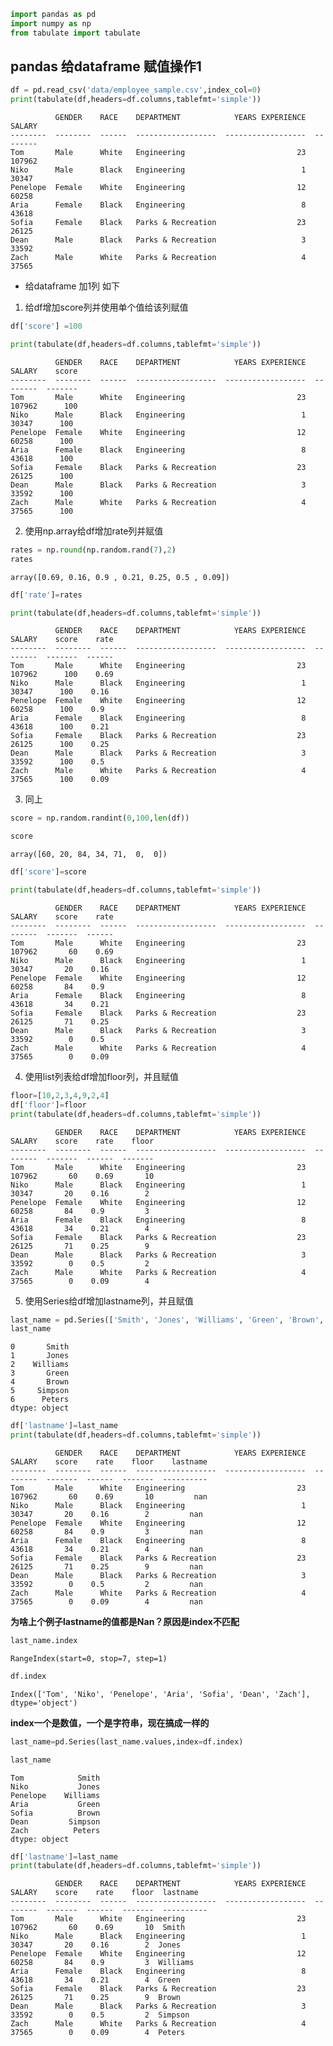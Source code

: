 

```python
import pandas as pd
import numpy as np
from tabulate import tabulate
```

## pandas 给dataframe 赋值操作1


```python
df = pd.read_csv('data/employee_sample.csv',index_col=0)
print(tabulate(df,headers=df.columns,tablefmt='simple'))
```

              GENDER    RACE    DEPARTMENT            YEARS EXPERIENCE    SALARY
    --------  --------  ------  ------------------  ------------------  --------
    Tom       Male      White   Engineering                         23    107962
    Niko      Male      Black   Engineering                          1     30347
    Penelope  Female    White   Engineering                         12     60258
    Aria      Female    Black   Engineering                          8     43618
    Sofia     Female    Black   Parks & Recreation                  23     26125
    Dean      Male      Black   Parks & Recreation                   3     33592
    Zach      Male      White   Parks & Recreation                   4     37565


+ 给dataframe 加1列 如下

1. 给df增加score列并使用单个值给该列赋值


```python
df['score'] =100
```


```python
print(tabulate(df,headers=df.columns,tablefmt='simple'))
```

              GENDER    RACE    DEPARTMENT            YEARS EXPERIENCE    SALARY    score
    --------  --------  ------  ------------------  ------------------  --------  -------
    Tom       Male      White   Engineering                         23    107962      100
    Niko      Male      Black   Engineering                          1     30347      100
    Penelope  Female    White   Engineering                         12     60258      100
    Aria      Female    Black   Engineering                          8     43618      100
    Sofia     Female    Black   Parks & Recreation                  23     26125      100
    Dean      Male      Black   Parks & Recreation                   3     33592      100
    Zach      Male      White   Parks & Recreation                   4     37565      100


2. 使用np.array给df增加rate列并赋值


```python
rates = np.round(np.random.rand(7),2)
rates
```




    array([0.69, 0.16, 0.9 , 0.21, 0.25, 0.5 , 0.09])




```python
df['rate']=rates
```


```python
print(tabulate(df,headers=df.columns,tablefmt='simple'))
```

              GENDER    RACE    DEPARTMENT            YEARS EXPERIENCE    SALARY    score    rate
    --------  --------  ------  ------------------  ------------------  --------  -------  ------
    Tom       Male      White   Engineering                         23    107962      100    0.69
    Niko      Male      Black   Engineering                          1     30347      100    0.16
    Penelope  Female    White   Engineering                         12     60258      100    0.9
    Aria      Female    Black   Engineering                          8     43618      100    0.21
    Sofia     Female    Black   Parks & Recreation                  23     26125      100    0.25
    Dean      Male      Black   Parks & Recreation                   3     33592      100    0.5
    Zach      Male      White   Parks & Recreation                   4     37565      100    0.09


3. 同上


```python
score = np.random.randint(0,100,len(df))
```


```python
score
```




    array([60, 20, 84, 34, 71,  0,  0])




```python
df['score']=score
```


```python
print(tabulate(df,headers=df.columns,tablefmt='simple'))
```

              GENDER    RACE    DEPARTMENT            YEARS EXPERIENCE    SALARY    score    rate
    --------  --------  ------  ------------------  ------------------  --------  -------  ------
    Tom       Male      White   Engineering                         23    107962       60    0.69
    Niko      Male      Black   Engineering                          1     30347       20    0.16
    Penelope  Female    White   Engineering                         12     60258       84    0.9
    Aria      Female    Black   Engineering                          8     43618       34    0.21
    Sofia     Female    Black   Parks & Recreation                  23     26125       71    0.25
    Dean      Male      Black   Parks & Recreation                   3     33592        0    0.5
    Zach      Male      White   Parks & Recreation                   4     37565        0    0.09


4. 使用list列表给df增加floor列，并且赋值


```python
floor=[10,2,3,4,9,2,4]
df['floor']=floor
print(tabulate(df,headers=df.columns,tablefmt='simple'))
```

              GENDER    RACE    DEPARTMENT            YEARS EXPERIENCE    SALARY    score    rate    floor
    --------  --------  ------  ------------------  ------------------  --------  -------  ------  -------
    Tom       Male      White   Engineering                         23    107962       60    0.69       10
    Niko      Male      Black   Engineering                          1     30347       20    0.16        2
    Penelope  Female    White   Engineering                         12     60258       84    0.9         3
    Aria      Female    Black   Engineering                          8     43618       34    0.21        4
    Sofia     Female    Black   Parks & Recreation                  23     26125       71    0.25        9
    Dean      Male      Black   Parks & Recreation                   3     33592        0    0.5         2
    Zach      Male      White   Parks & Recreation                   4     37565        0    0.09        4


5. 使用Series给df增加lastname列，并且赋值


```python
last_name = pd.Series(['Smith', 'Jones', 'Williams', 'Green', 'Brown', 'Simpson', 'Peters'])
last_name
```




    0       Smith
    1       Jones
    2    Williams
    3       Green
    4       Brown
    5     Simpson
    6      Peters
    dtype: object




```python
df['lastname']=last_name
print(tabulate(df,headers=df.columns,tablefmt='simple'))
```

              GENDER    RACE    DEPARTMENT            YEARS EXPERIENCE    SALARY    score    rate    floor    lastname
    --------  --------  ------  ------------------  ------------------  --------  -------  ------  -------  ----------
    Tom       Male      White   Engineering                         23    107962       60    0.69       10         nan
    Niko      Male      Black   Engineering                          1     30347       20    0.16        2         nan
    Penelope  Female    White   Engineering                         12     60258       84    0.9         3         nan
    Aria      Female    Black   Engineering                          8     43618       34    0.21        4         nan
    Sofia     Female    Black   Parks & Recreation                  23     26125       71    0.25        9         nan
    Dean      Male      Black   Parks & Recreation                   3     33592        0    0.5         2         nan
    Zach      Male      White   Parks & Recreation                   4     37565        0    0.09        4         nan


**为啥上个例子lastname的值都是Nan？原因是index不匹配**


```python
last_name.index
```




    RangeIndex(start=0, stop=7, step=1)




```python
df.index
```




    Index(['Tom', 'Niko', 'Penelope', 'Aria', 'Sofia', 'Dean', 'Zach'], dtype='object')



**index一个是数值，一个是字符串，现在搞成一样的**


```python
last_name=pd.Series(last_name.values,index=df.index)
```


```python
last_name
```




    Tom            Smith
    Niko           Jones
    Penelope    Williams
    Aria           Green
    Sofia          Brown
    Dean         Simpson
    Zach          Peters
    dtype: object




```python
df['lastname']=last_name
print(tabulate(df,headers=df.columns,tablefmt='simple'))
```

              GENDER    RACE    DEPARTMENT            YEARS EXPERIENCE    SALARY    score    rate    floor  lastname
    --------  --------  ------  ------------------  ------------------  --------  -------  ------  -------  ----------
    Tom       Male      White   Engineering                         23    107962       60    0.69       10  Smith
    Niko      Male      Black   Engineering                          1     30347       20    0.16        2  Jones
    Penelope  Female    White   Engineering                         12     60258       84    0.9         3  Williams
    Aria      Female    Black   Engineering                          8     43618       34    0.21        4  Green
    Sofia     Female    Black   Parks & Recreation                  23     26125       71    0.25        9  Brown
    Dean      Male      Black   Parks & Recreation                   3     33592        0    0.5         2  Simpson
    Zach      Male      White   Parks & Recreation                   4     37565        0    0.09        4  Peters



```python

```


```python

```


```python

```


```python

```


```python

```


```python

```


```python

```


```python

```
